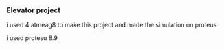 ### Elevator project
i used 4 atmeag8 to make this project and made the simulation on proteus  

i used protesu 8.9

